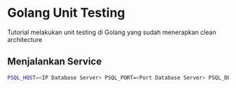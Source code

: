 # Golang Unit Testing
Tutorial melakukan unit testing di Golang yang sudah menerapkan clean architecture

## Menjalankan Service
```bash
PSQL_HOST=<IP Database Server> PSQL_PORT=<Port Database Server> PSQL_DBNAME=<Database Name> PSQL_USER=<Database user name> PSQL_PASSWD=<Database User Password> API_HOST=<IP Web Service> API_PORT=<Port Web Service> go run enigmacamp.com/completetesting
```
